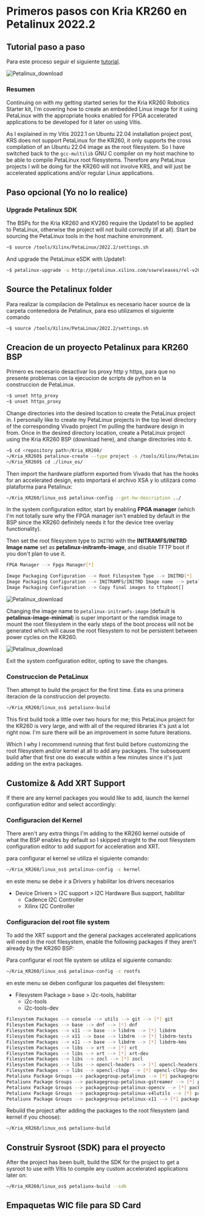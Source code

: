 # Primeros pasos con Kria KR260 en Petalinux 2022.2

## Tutorial paso a paso

Para este proceso seguir el siguiente [tutorial](https://www.hackster.io/whitney-knitter/getting-started-with-the-kria-kr260-in-petalinux-2022-1-daec16).

![Petalinux_download](./T04_Images/Portada.avif)

### Resumen

Continuing on with my getting started series for the Kria KR260 Robotics Starter kit, I'm covering how to create an embedded Linux image for it using PetaLinux with the appropriate hooks enabled for FPGA accelerated applications to be developed for it later on using Vitis.

As I explained in my Vitis 2022.1 on Ubuntu 22.04 installation project post, KRS does not support PetaLinux for the KR260, it only supports the cross compilation of an Ubuntu 22.04 image as the root filesystem. So I have switched back to the `gcc-multilib` GNU C compiler on my host machine to be able to compile PetaLinux root filesystems. Therefore any PetaLinux projects I will be doing for the KR260 will not involve KRS, and will just be accelerated applications and/or regular Linux applications.

## Paso opcional (Yo no lo realice)

### Upgrade Petalinux SDK

The BSPs for the Kria KR260 and KV260 require the Update1 to be applied to PetaLinux, otherwise the project will not build correctly (if at all). Start be sourcing the PetaLinux tools in the host machine environment.

```bash
~$ source /tools/Xilinx/PetaLinux/2022.2/settings.sh
```

And upgrade the PetaLinux eSDK with Update1:

```bash
~$ petalinux-upgrade -u http://petalinux.xilinx.com/sswreleases/rel-v2022/sdkupdate/2022.2_update1/ -p "aarch64" --wget-args "--wait 1 -nH --cut-dirs=4"
```

## Source the Petalinux folder

Para realizar la compilacion de Petalinux es necesario hacer source de la carpeta contenedora de Petalinux, para eso utilizamos el siguiente comando

```bash
~$ source /tools/Xilinx/PetaLinux/2022.2/settings.sh
```

## Creacion de un proyecto Petalinux para KR260 BSP

Primero es necesario desactivar los proxy http y https, para que no presente problemas con la ejecucion de scripts de python en la construccion de PetaLinux.

```bash
~$ unset http_proxy
~$ unset https_proxy
```

Change directories into the desired location to create the PetaLinux project in. I personally like to create my PetaLinux projects in the top level directory of the corresponding Vivado project I'm pulling the hardware design in from. Once in the desired directory location, create a PetaLinux project using the Kria KR260 BSP (download here), and change directories into it.

```bash
~$ cd <repository path>/Kria_KR260/
~/Kria_KR260$ petalinux-create --type project -s /tools/Xilinx/PetaLinux/2022.2/bsp_files/xilinx-kr260-starterkit-v2022.2-10141622.bsp --name linux_os
~/Kria_KR260$ cd ./linux_os/
```

Then import the hardware platform exported from Vivado that has the hooks for an accelerated design, esto importará el archivo XSA y lo utilizará como plataforma para Petalinux:

```bash
~/Kria_KR260/linux_os$ petalinux-config --get-hw-description ../
```

In the system configuration editor, start by enabling **FPGA manager** (which I'm not totally sure why the FPGA manager isn't enabled by default in the BSP since the KR260 definitely needs it for the device tree overlay functionality).

Then set the root filesystem type to `INITRD` with the **INITRAMFS/INITRD Image name** set as **petalinux-initramfs-image**, and disable TFTP boot if you don't plan to use it.

```bash
FPGA Manager --> Fpga Manager[*]

Image Packaging Configuration --> Root Filesystem Type --> INITRD[*]
Image Packaging Configuration --> INITRAMFS/INITRD Image name --> petalinux-initramfs-image
Image Packaging Configuration --> Copy final images to tftpboot[]
```

![Petalinux_download](./T04_Images/PetaConfig-1.avif)

Changing the image name to `petalinux-initramfs-image` (default is **petalinux-image-minimal**) is super important or the ramdisk image to mount the root filesystem in the early steps of the boot process will not be generated which will cause the root filesystem to not be persistent between power cycles on the KR260.

![Petalinux_download](./T04_Images/PetaConfig-2.avif)

Exit the system configuration editor, opting to save the changes.

### Construccion de PetaLinux

Then attempt to build the project for the first time. Esta es una primera iteracion de la construccion del proyecto.

```bash
~/Kria_KR260/linux_os$ petaliunx-build
```

This first build took a little over two hours for me; this PetaLinux project for the KR260 is very large, and with all of the required libraries it's just a lot right now. I'm sure there will be an improvement in some future iterations.

Which I why I recommend running that first build before customizing the root filesystem and/or kernel at all to add any packages. The subsequent build after that first one do execute within a few minutes since it's just adding on the extra packages.

## Customize & Add XRT Support

If there are any kernel packages you would like to add, launch the kernel configuration editor and select accordingly:

### Configuracion del Kernel

There aren't any extra things I'm adding to the KR260 kernel outside of what the BSP enables by default so I skipped straight to the root filesystem configuration editor to add support for acceleration and XRT.

para configurar el kernel se utiliza el siguiente comando:

```bash
~/Kria_KR260/linux_os$ petalinux-config -c kernel
```

en este menu se debe ir a Drivers y habilitar los drivers necesarios

-   Device Drivers > I2C support > I2C Hardware Bus support, habilitar
    -   Cadence I2C Controller
    -   Xilinx I2C Controller

### Configuracion del root file system

To add the XRT support and the general packages accelerated applications will need in the root filesystem, enable the following packages if they aren't already by the KR260 BSP:

Para configurar el root file system se utiliza el siguiente comando:

```bash
~/Kria_KR260/linux_os$ petalinux-config -c rootfs
```

en este menu se deben configurar los paquetes del filesystem:

-   Filesystem Package > base > i2c-tools, habilitar
    -   i2c-tools
    -   i2c-tools-dev

```bash
Filesystem Packages --> console --> utils --> git --> [*] git
Filesystem Packages --> base --> dnf --> [*] dnf
Filesystem Packages --> x11 --> base --> libdrm --> [*] libdrm
Filesystem Packages --> x11 --> base --> libdrm --> [*] libdrm-tests
Filesystem Packages --> x11 --> base --> libdrm --> [*] libdrm-kms
Filesystem Packages --> libs --> xrt --> [*] xrt
Filesystem Packages --> libs --> xrt --> [*] xrt-dev
Filesystem Packages --> libs --> zocl --> [*] zocl
Filesystem Packages --> libs --> opencl-headers --> [*] opencl-headers
Filesystem Packages --> libs --> opencl-clhpp --> [*] opencl-clhpp-dev
Petaliunx Package Groups --> packagegroup-petalinux --> [*] packagegroup-petalinux
Petaliunx Package Groups --> packagegroup-petalinux-gstreamer --> [*] packagegroup-petalinux-gstreamer
Petaliunx Package Groups --> packagegroup-petalinux-opencv --> [*] packagegroup-petalinux-gstreamer
Petaliunx Package Groups --> packagegroup-petalinux-v4lutils --> [*] packagegroup-petalinux-gstreamer
Petaliunx Package Groups --> packagegroup-petalinux-x11 --> [*] packagegroup-petalinux-gstreamer
```

Rebuild the project after adding the packages to the root filesystem (and kernel if you choose):

```bash
~/Kria_KR260/linux_os$ petaliunx-build
```

## Construir Sysroot (SDK) para el proyecto

After the project has been built, build the SDK for the project to get a sysroot to use with Vitis to compile any custom accelerated applications later on:

```bash
~/Kria_KR260/linux_os$ petaliunx-build --sdk
```

## Empaquetas WIC file para SD Card
